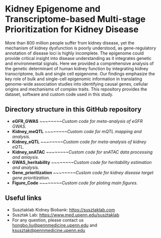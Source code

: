 Kidney Epigenome and Transcriptome-based Multi-stage Prioritization for Kidney Disease
======================================================================================

More than 800 million people suffer from kidney disease, yet the mechanism of kidney dysfunction is poorly understood, as gene-regulatory annotation of disease loci is highly incomplete. The epigenome could provide critical insight into disease understanding as it integrates genetic and environmental signals. Here we provided a comprehensive analysis of the genetic determinant of human kidney function by integrating kidney transcriptome, bulk and single cell epigenome. Our findings emphasize the key role of bulk and single-cell epigenomic information in translating genome-wide association studies into identifying causal genes, cellular origins and mechanisms of complex traits.
This repository provides the dataset, software and custom code used in this study.


Directory structure in this GitHub repository
----------------------------------------------
- **eGFR_GWAS** *~~~~~~~~Custom code for meta-analysis of eGFR GWAS.*
- **Kidney_meQTL** *~~~~~~~~Custom code for mQTL mapping and analysis.*
- **Kidney_eQTL** *~~~~~~~~Custom code for meta-analysis of kidney eQTL.*
- **Kidney_snATAC** *~~~~~~~~Custom code for snATAC data processing and anlaysis.*
- **GWAS_heritability** *~~~~~~~~Custom code for heritability estimation and analysis.*
- **Gene_prioritization** *~~~~~~~~Custom code for kidney disease target gene prioritization.*
- **Figure_Code** *~~~~~~~~Custom code for ploting main figures.*


Useful links
------------------
- Susztaklab Kidney Biobank: https://susztaklab.com
- Susztak Lab: https://www.med.upenn.edu/susztaklab
- For any question, please contact us hongbo.liu@pennmedicine.upenn.edu and ksusztak@pennmedicine.upenn.edu
